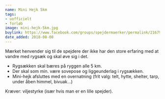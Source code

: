 ```yaml
---
name: Mini Hejk 5km
tags:
- uofficielt
- forløb
image: mini-hejk-5km.jpg
buylink: https://www.facebook.com/groups/spejdermaerker/permalink/2167945460104158/
date_added: 2018-08-08
---
```

Mærket henvender sig til de spejdere der ikke har den store erfaring med at vandre med rygsæk og skal øve sig i det.

- Rygsækken skal bæres på ryggen alle 5 km.
- Der skal som min. være sovepose og liggeunderlag i rygsækken.
- Mini-hejk afsluttes med en overnatning (frit valg: telt, hytte, shelter, tarp, under åben himmel, bivuak...) 

Kræver: viljestyrke (især hvis man er en lille spejder).
